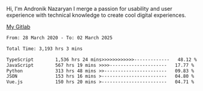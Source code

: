 Hi, I'm Andronik Nazaryan
I merge a passion for usability and user experience with technical knowledge to create cool digital experiences.

[My Gitlab](https://gitlab.com/anridev24)

<!--START_SECTION:waka-->

```txt
From: 28 March 2020 - To: 02 March 2025

Total Time: 3,193 hrs 3 mins

TypeScript        1,536 hrs 24 mins>>>>>>>>>>>>-------------   48.12 %
JavaScript        567 hrs 19 mins >>>>---------------------   17.77 %
Python            313 hrs 48 mins >>-----------------------   09.83 %
JSON              153 hrs 16 mins >------------------------   04.80 %
Vue.js            150 hrs 20 mins >------------------------   04.71 %
```

<!--END_SECTION:waka-->
